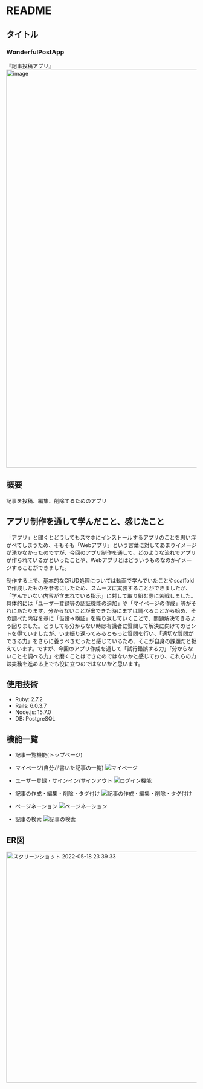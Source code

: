 # README

## タイトル
### WonderfulPostApp
『記事投稿アプリ』
<img width="1053" alt="image" src="https://user-images.githubusercontent.com/95083997/168851777-42215ac7-7237-469e-aec3-5b11a9b4b256.png">

## 概要
記事を投稿、編集、削除するためのアプリ

## アプリ制作を通して学んだこと、感じたこと
「アプリ」と聞くとどうしてもスマホにインストールするアプリのことを思い浮かべてしまうため、そもそも「Webアプリ」という言葉に対してあまりイメージが湧かなかったのですが、今回のアプリ制作を通して、どのような流れでアプリが作られているかといったことや、Webアプリとはどういうものなのかイメージすることができました。

制作する上で、基本的なCRUD処理については動画で学んでいたことやscaffoldで作成したものを参考にしたため、スムーズに実装することができましたが、「学んでいない内容が含まれている指示」に対して取り組む際に苦戦しました。具体的には「ユーザー登録等の認証機能の追加」や「マイページの作成」等がそれにあたります。分からないことが出できた時にまずは調べることから始め、その調べた内容を基に「仮設→検証」を繰り返していくことで、問題解決できるよう図りました。どうしても分からない時は有識者に質問して解決に向けてのヒントを得ていましたが、いま振り返ってみるともっと質問を行い、「適切な質問ができる力」をさらに養うべきだったと感じているため、そこが自身の課題だと捉えています。ですが、今回のアプリ作成を通して「試行錯誤する力」「分からないことを調べる力」を磨くことはできたのではないかと感じており、これらの力は実務を進める上でも役に立つのではないかと思います。

## 使用技術
- Ruby: 2.7.2
- Rails: 6.0.3.7
- Node.js: 15.7.0
- DB: PostgreSQL

## 機能一覧
- 記事一覧機能(トップページ)
- マイページ(自分が書いた記事の一覧)
![マイページ](https://user-images.githubusercontent.com/95083997/169059942-53076573-8bc1-468a-bb77-215d8b529dea.gif)

- ユーザー登録・サインイン/サインアウト
![ログイン機能](https://user-images.githubusercontent.com/95083997/169061616-63b456eb-d67f-497d-9979-bde3f7a02fef.gif)

- 記事の作成・編集・削除・タグ付け
![記事の作成・編集・削除・タグ付け](https://user-images.githubusercontent.com/95083997/169418272-57ca8b2c-7f14-4f1b-9c0d-d7bf985c007a.gif)

- ページネーション
![ページネーション](https://user-images.githubusercontent.com/95083997/169418193-ca6d1ae8-e50a-4bc0-be95-a79583048e06.gif)

- 記事の検索
![記事の検索](https://user-images.githubusercontent.com/95083997/169418356-b34cc0cb-084a-4b04-b27a-d7baf52b3d48.gif)

## ER図
<img width="611" alt="スクリーンショット 2022-05-18 23 39 33" src="https://user-images.githubusercontent.com/95083997/169068645-7f1851df-4520-4362-9da8-c3744f39b0e3.png">

